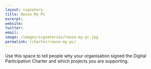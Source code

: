 ```yaml
---
layout: signatory
title: Reuse My PC
excerpt: 
website: 
twitter: 
email: 
image: /images/signatories/reuse-my-pc.jpg
permalink: /charter/reuse-my-pc/
---
```


Use this space to tell people why your organisation signed the Digital Participation Charter and which projects you are supporting.